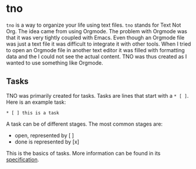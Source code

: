 # tno

`tno` is a way to organize your life using text files. `tno` stands for Text Not Org. The idea came from using Orgmode. The problem with Orgmode was that it was very tightly coupled with Emacs. Even though an Orgmode file was just a text file it was difficult to integrate it with other tools. When I tried to open an Orgmode file in another text editor it was filled with formatting data and the I could not see the actual content. TNO was thus created as I wanted to use something like Orgmode. 

## Tasks
TNO was primarily created for tasks. Tasks are lines that start with a `* [ ]`. Here is an example task:

    * [ ] this is a task
    
A task can be of different stages. The most common stages are:
- open, represented by [ ]
- done is represented by [x]

This is the basics of tasks. More information can be found in its [specification](tasks.md).